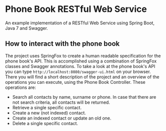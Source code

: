 # Phone Book RESTful Web Service

An example implementation of a RESTful Web Service using Spring Boot, Java 7 and Swagger.

## How to interact with the phone book

The project uses SpringFox to create a human readable specification for the phone book's API. This is accomplished using a combination of SpringFox classes and Swagger annotations. To take a look at the phone book's API you can type `http://localhost:8080/swagger-ui.html` on your browser. There you will find a short description of the project and an overview of the operations you can execute, using the Phone Book Controller. These operations are:

* Search all contacts by name, surname or phone. In case that there are not search criteria, all contacts will be returned.
* Retrieve a single specific contact.
* Create a new (not indexed) contact.
* Create an indexed contact or update an old one.
* Delete a single specific contact.


